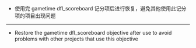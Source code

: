 - 使用完 gametime dfl_scoreboard 记分项后进行恢复，避免其他使用此记分项的项目出现问题
---
- Restore the gametime dfl_scoreboard objective after use to avoid problems with other projects that use this objective